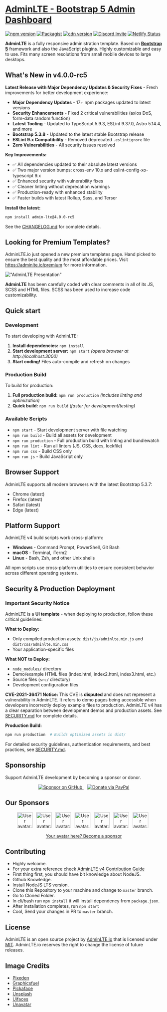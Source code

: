 # [AdminLTE - Bootstrap 5 Admin Dashboard](https://adminlte.io)

[![npm version](https://img.shields.io/npm/v/admin-lte/latest.svg)](https://www.npmjs.com/package/admin-lte)
[![Packagist](https://img.shields.io/packagist/v/almasaeed2010/adminlte.svg)](https://packagist.org/packages/almasaeed2010/adminlte)
[![cdn version](https://data.jsdelivr.com/v1/package/npm/admin-lte/badge)](https://www.jsdelivr.com/package/npm/admin-lte)
[![Discord Invite](https://img.shields.io/badge/discord-join%20now-green)](https://discord.gg/jfdvjwFqfz)
[![Netlify Status](https://api.netlify.com/api/v1/badges/1277b36b-08f3-43fa-826a-4b4d24614b3c/deploy-status)](https://app.netlify.com/sites/adminlte-v4/deploys)

**AdminLTE** is a fully responsive administration template. Based on **[Bootstrap 5](https://getbootstrap.com/)** framework and also the JavaScript plugins.
Highly customizable and easy to use. Fits many screen resolutions from small mobile devices to large desktops.

## What's New in v4.0.0-rc5

**Latest Release with Major Dependency Updates & Security Fixes** - Fresh improvements for better development experience:

- **Major Dependency Updates** - 17+ npm packages updated to latest versions
- **Security Enhancements** - Fixed 2 critical vulnerabilities (axios DoS, form-data random function)
- **Latest Tooling** - Updated to TypeScript 5.9.3, ESLint 9.37.0, Astro 5.14.4, and more
- **Bootstrap 5.3.8** - Updated to the latest stable Bootstrap release
- **ESLint 9.x Compatibility** - Removed deprecated `.eslintignore` file
- **Zero Vulnerabilities** - All security issues resolved

**Key Improvements:**
- ✅ All dependencies updated to their absolute latest versions
- ✅ Two major version bumps: cross-env 10.x and eslint-config-xo-typescript 9.x
- ✅ Enhanced security with vulnerability fixes
- ✅ Cleaner linting without deprecation warnings
- ✅ Production-ready with enhanced stability
- ✅ Faster builds with latest Rollup, Sass, and Terser

**Install the latest:**
```bash
npm install admin-lte@4.0.0-rc5
```

See the [CHANGELOG.md](CHANGELOG.md) for complete details.

## Looking for Premium Templates?

AdminLTE.io just opened a new premium templates page. Hand picked to ensure the best quality and the most affordable
prices. Visit <https://adminlte.io/premium> for more information.

!["AdminLTE Presentation"](https://adminlte.io/AdminLTE3.png "AdminLTE Presentation")

**AdminLTE** has been carefully coded with clear comments in all of its JS, SCSS and HTML files.
SCSS has been used to increase code customizability.

## Quick start

### Development

To start developing with AdminLTE:

1. **Install dependencies:** `npm install`
2. **Start development server:** `npm start` *(opens browser at http://localhost:3000)*
3. **Start coding!** Files auto-compile and refresh on changes

### Production Build

To build for production:

1. **Full production build:** `npm run production` *(includes linting and optimization)*
2. **Quick build:** `npm run build` *(faster for development/testing)*

### Available Scripts

- `npm start` - Start development server with file watching
- `npm run build` - Build all assets for development
- `npm run production` - Full production build with linting and bundlewatch
- `npm run lint` - Run all linters (JS, CSS, docs, lockfile)
- `npm run css` - Build CSS only
- `npm run js` - Build JavaScript only

## Browser Support

AdminLTE supports all modern browsers with the latest Bootstrap 5.3.7:
- Chrome (latest)
- Firefox (latest)
- Safari (latest)
- Edge (latest)

## Platform Support

AdminLTE v4 build scripts work cross-platform:
- **Windows** - Command Prompt, PowerShell, Git Bash
- **macOS** - Terminal, iTerm2
- **Linux** - Bash, Zsh, and other Unix shells

All npm scripts use cross-platform utilities to ensure consistent behavior across different operating systems.

## Security & Production Deployment

### Important Security Notice

AdminLTE is a **UI template** - when deploying to production, follow these critical guidelines:

**What to Deploy:**
- Only compiled production assets: `dist/js/adminlte.min.js` and `dist/css/adminlte.min.css`
- Your application-specific files

**What NOT to Deploy:**
- `node_modules/` directory
- Demo/example HTML files (index.html, index2.html, index3.html, etc.)
- Source files (`src/` directory)
- Development configuration files

**CVE-2021-36471 Notice:**
This CVE is **disputed** and does not represent a vulnerability in AdminLTE. It refers to demo pages being accessible when developers incorrectly deploy example files to production. AdminLTE v4 has a clear separation between development demos and production assets. See [SECURITY.md](SECURITY.md) for complete details.

**Production Build:**
```bash
npm run production  # Builds optimized assets in dist/
```

For detailed security guidelines, authentication requirements, and best practices, see [SECURITY.md](SECURITY.md).

## Sponsorship

Support AdminLTE development by becoming a sponsor or donor.

<p align="center">
  <a href="https://github.com/sponsors/danny007in">
    <img src="https://img.shields.io/static/v1?label=Sponsor&message=%E2%9D%A4&logo=GitHub&color=%23fe8e86" alt="Sponsor on GitHub" />
  </a>
  &nbsp;&nbsp;
  <a href="https://www.paypal.me/daniel007in">
    <img src="https://img.shields.io/static/v1?label=Donate&message=%E2%9D%A4&logo=PayPal&color=%2300457C" alt="Donate via PayPal" />
  </a>
</p>

## Our Sponsors

<p align="center">
  <a href="https://github.com/spizzo14"><img src="https://unavatar.io/github/spizzo14?fallback=https%3A%2F%2Fraw.githubusercontent.com%2FJamesIves%2Fgithub-sponsors-readme-action%2Fdev%2F.github%2Fassets%2Fplaceholder.png" width="50" height="50" alt="User avatar: spizzo14" loading="lazy" /></a>&nbsp;&nbsp;
  <a href="https://github.com/tomhappyblock"><img src="https://unavatar.io/github/tomhappyblock?fallback=https%3A%2F%2Fraw.githubusercontent.com%2FJamesIves%2Fgithub-sponsors-readme-action%2Fdev%2F.github%2Fassets%2Fplaceholder.png" width="50" height="50" alt="User avatar: tomhappyblock" loading="lazy" /></a>&nbsp;&nbsp;
  <a href="https://github.com/stefanmorderca"><img src="https://unavatar.io/github/stefanmorderca?fallback=https%3A%2F%2Fraw.githubusercontent.com%2FJamesIves%2Fgithub-sponsors-readme-action%2Fdev%2F.github%2Fassets%2Fplaceholder.png" width="50" height="50" alt="User avatar: stefanmorderca" loading="lazy" /></a>&nbsp;&nbsp;
  <a href="https://github.com/tito10047"><img src="https://unavatar.io/github/tito10047?fallback=https%3A%2F%2Fraw.githubusercontent.com%2FJamesIves%2Fgithub-sponsors-readme-action%2Fdev%2F.github%2Fassets%2Fplaceholder.png" width="50" height="50" alt="User avatar: tito10047" loading="lazy" /></a>&nbsp;&nbsp;
  <a href="https://github.com/sitchi"><img src="https://unavatar.io/github/sitchi?fallback=https%3A%2F%2Fraw.githubusercontent.com%2FJamesIves%2Fgithub-sponsors-readme-action%2Fdev%2F.github%2Fassets%2Fplaceholder.png" width="50" height="50" alt="User avatar: sitchi" loading="lazy" /></a>&nbsp;&nbsp;
  <a href="https://github.com/npreee"><img src="https://unavatar.io/github/npreee?fallback=https%3A%2F%2Fraw.githubusercontent.com%2FJamesIves%2Fgithub-sponsors-readme-action%2Fdev%2F.github%2Fassets%2Fplaceholder.png" width="50" height="50" alt="User avatar: npreee" loading="lazy" /></a>&nbsp;&nbsp;
  <a href="https://github.com/isaacmorais"><img src="https://unavatar.io/github/isaacmorais?fallback=https%3A%2F%2Fraw.githubusercontent.com%2FJamesIves%2Fgithub-sponsors-readme-action%2Fdev%2F.github%2Fassets%2Fplaceholder.png" width="50" height="50" alt="User avatar: isaacmorais" loading="lazy" /></a>&nbsp;&nbsp;
</p>

<p align="center">
  <a href="https://github.com/sponsors/danny007in">Your avatar here? Become a sponsor</a>
</p>

## Contributing

- Highly welcome.
- For your extra reference check [AdminLTE v4 Contribution Guide](https://github.com/ColorlibHQ/AdminLTE#contributing)
- First thing first, you should have bit knowledge about NodeJS.
- Github Knowledge.
- Install NodeJS LTS version.
- Clone this Repository to your machine and change to `master` branch.
- Go to Cloned Folder.
- In cli/bash run `npm install` it will install dependency from `package.json`.
- After installation completes, run `npm start`
- Cool, Send your changes in PR to `master` branch.


## License

AdminLTE is an open source project by [AdminLTE.io](https://adminlte.io) that is licensed under [MIT](https://opensource.org/licenses/MIT).
AdminLTE.io reserves the right to change the license of future releases.

## Image Credits

- [Pixeden](http://www.pixeden.com/psd-web-elements/flat-responsive-showcase-psd)
- [Graphicsfuel](https://www.graphicsfuel.com/2013/02/13-high-resolution-blur-backgrounds/)
- [Pickaface](https://pickaface.net/)
- [Unsplash](https://unsplash.com/)
- [Uifaces](http://uifaces.com/)
- [Unavatar](https://unavatar.io/)